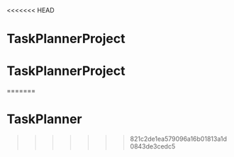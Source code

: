 <<<<<<< HEAD
# TaskPlannerProject
# TaskPlannerProject
=======
# TaskPlanner
>>>>>>> 821c2de1ea579096a16b01813a1d0843de3cedc5
